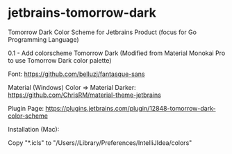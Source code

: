# jetbrains-tomorrow-dark
Tomorrow Dark Color Scheme for Jetbrains Product (focus for Go Programming Language)

0.1 - Add colorscheme Tomorrow Dark (Modified from Material Monokai Pro to use Tomorrow Dark color palette)

Font: https://github.com/belluzj/fantasque-sans

Material (Windows) Color => Material Darker: https://github.com/ChrisRM/material-theme-jetbrains

Plugin Page: https://plugins.jetbrains.com/plugin/12848-tomorrow-dark-color-scheme

Installation (Mac):

Copy "*.icls" to "/Users/<Username>/Library/Preferences/IntelliJIdea<Version>/colors"
